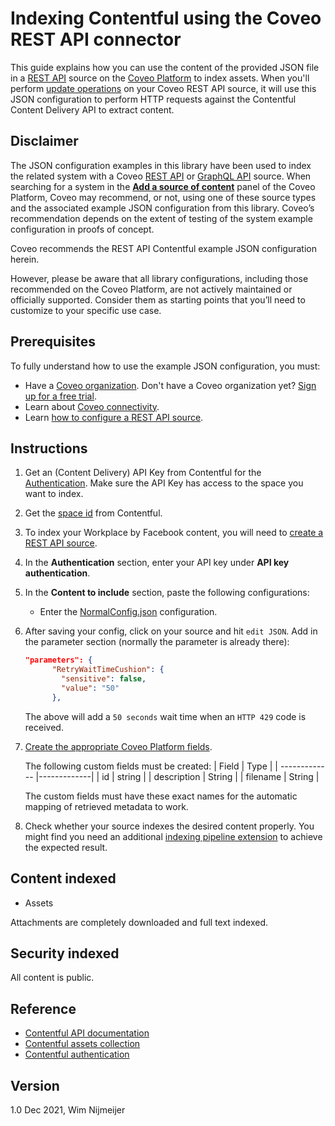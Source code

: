 # Indexing Contentful using the Coveo REST API connector
This guide explains how you can use the content of the provided JSON file in a [REST API](https://docs.coveo.com/en/1896/) source on the [Coveo Platform](https://docs.coveo.com/en/3361/) to index assets. When you'll perform [update operations](https://docs.coveo.com/en/2039/) on your Coveo REST API source, it will use this JSON configuration to perform HTTP requests against the Contentful Content Delivery API to extract content.

## Disclaimer
The JSON configuration examples in this library have been used to index the related system with a Coveo [REST API](https://docs.coveo.com/en/1896/) or [GraphQL API](https://docs.coveo.com/en/n6gh2329/) source. When searching for a system in the [**Add a source of content**](https://docs.coveo.com/en/3390/index-content/add-or-edit-a-source#add-a-source) panel of the Coveo Platform, Coveo may recommend, or not, using one of these source types and the associated example JSON configuration from this library. Coveo’s recommendation depends on the extent of testing of the system example configuration in proofs of concept.

Coveo recommends the REST API Contentful example JSON configuration herein.

However, please be aware that all library configurations, including those recommended on the Coveo Platform, are not actively maintained or officially supported. Consider them as starting points that you’ll need to customize to your specific use case.

## Prerequisites
To fully understand how to use the example JSON configuration, you must:
- Have a [Coveo organization](https://docs.coveo.com/en/185). Don't have a Coveo organization yet? [Sign up for a free trial](https://www.coveo.com/en/free-trial?utm_marketing_tactic=connectivity_library).
- Learn about [Coveo connectivity](https://docs.coveo.com/en/1702).
- Learn [how to configure a REST API source](https://docs.coveo.com/en/1896/).

## Instructions
1. Get an (Content Delivery) API Key from Contentful for the [Authentication](https://www.contentful.com/developers/docs/references/authentication/). Make sure the API Key has access to the space you want to index.

2. Get the [space id](https://www.contentful.com/help/find-space-id/) from Contentful.
 
3. To index your Workplace by Facebook content, you will need to [create a REST API source](https://docs.coveo.com/en/1896/).

4. In the **Authentication** section, enter your API key under **API key authentication**.

5. In the **Content to include** section, paste the following configurations:

    - Enter the [NormalConfig.json](https://github.com/coveooss/connectivity-library/blob/master/Contentful/index/NormalConfig.json) configuration.

6. After saving your config, click on your source and hit `edit JSON`.
Add in the parameter section (normally the parameter is already there):
   ```json
   "parameters": {
         "RetryWaitTimeCushion": {
           "sensitive": false,
           "value": "50"
         },
   ```
   The above will add a `50 seconds` wait time when an `HTTP 429` code is received.

7. [Create the appropriate Coveo Platform fields](https://docs.coveo.com/en/1896/#completion).

   The following custom fields must be created:
   | Field        | Type           |
   | ------------- |-------------|
   | id       | string |
   | description   | String |
   | filename | String      |

   The custom fields must have these exact names for the automatic mapping of retrieved metadata to work.

8. Check whether your source indexes the desired content properly. You might find you need an additional [indexing pipeline extension](https://docs.coveo.com/en/1645/) to achieve the expected result.

## Content indexed
* Assets

Attachments are completely downloaded and full text indexed.

## Security indexed
All content is public.

## Reference
- [Contentful API documentation](https://www.contentful.com/developers/docs/)
- [Contentful assets collection](
https://www.contentful.com/developers/docs/references/content-delivery-api/#/reference/assets/assets-collection)
- [Contentful authentication](https://www.contentful.com/developers/docs/references/content-management-api/#/introduction/authentication)

## Version
1.0 Dec 2021, Wim Nijmeijer

